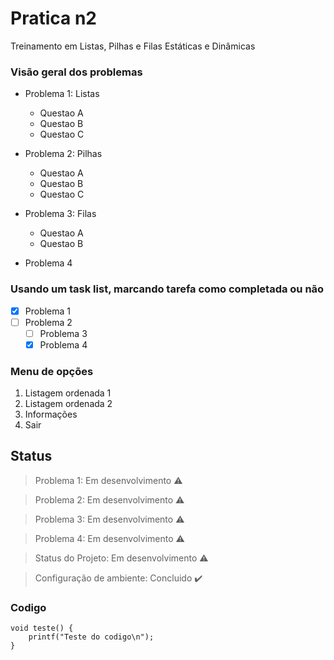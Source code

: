 # Pratica n2
<p align="justify">Treinamento em Listas, Pilhas e Filas Estáticas e Dinâmicas</p>

### Visão geral dos problemas
- Problema 1: Listas
	- Questao A
	- Questao B
	- Questao C

- Problema 2: Pilhas
	- Questao A
	- Questao B
	- Questao C

- Problema 3: Filas
	- Questao A
	- Questao B

- Problema 4

### Usando um task list, marcando tarefa como completada ou não

- [X] Problema 1
- [ ] Problema 2
	- [ ] Problema 3
	- [X] Problema 4

### Menu de opções

1. Listagem ordenada 1
2. Listagem ordenada 2
3. Informações
0. Sair

## Status

> Problema 1: Em desenvolvimento :warning:

> Problema 2: Em desenvolvimento :warning:

> Problema 3: Em desenvolvimento :warning:

> Problema 4: Em desenvolvimento :warning:

> Status do Projeto: Em desenvolvimento :warning:

> Configuração de ambiente: Concluido :heavy_check_mark:

### Codigo

```
void teste() {
	printf("Teste do codigo\n");
}
```